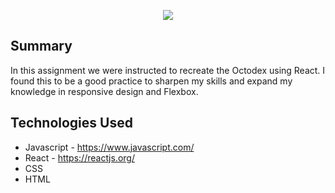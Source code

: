 <p align="center">
<img src="https://user-images.githubusercontent.com/44332994/50056309-56e9e700-0128-11e9-922e-478825405b04.gif"/>
</p>

## Summary

In this assignment we were instructed to recreate the Octodex using React. I found this to be a good practice to sharpen my skills and expand my knowledge in responsive design and Flexbox.

## Technologies Used

- Javascript - https://www.javascript.com/
- React - https://reactjs.org/
- CSS
- HTML
